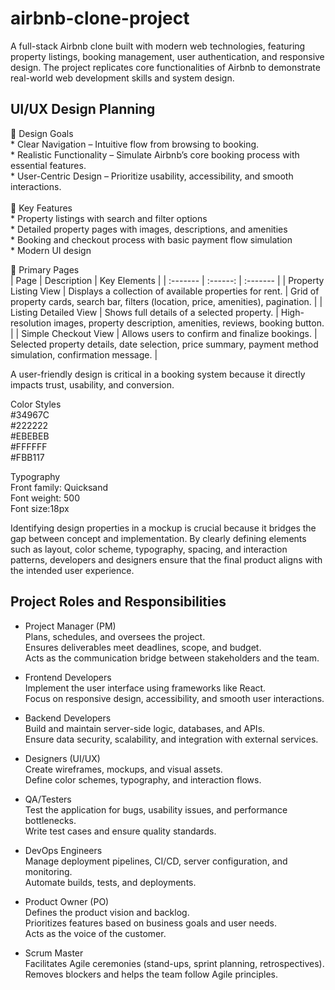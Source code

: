 # airbnb-clone-project

A full-stack Airbnb clone built with modern web technologies, featuring property listings, booking management, user authentication, and responsive design. The project replicates core functionalities of Airbnb to demonstrate real-world web development skills and system design.

<h2>UI/UX Design Planning</h2>
🎯 Design Goals <br>
* Clear Navigation – Intuitive flow from browsing to booking. <br>
* Realistic Functionality – Simulate Airbnb’s core booking process with essential features. <br>
* User-Centric Design – Prioritize usability, accessibility, and smooth interactions. <br>
<br>
🔑 Key Features <br>
* Property listings with search and filter options <br>
* Detailed property pages with images, descriptions, and amenities <br>
* Booking and checkout process with basic payment flow simulation <br>
* Modern UI design <br>  

📄 Primary Pages <br>
| Page	| Description	| Key Elements |
| :------- | :------: | :------- |
| Property Listing View |	Displays a collection of available properties for rent.	| Grid of property cards, search bar, filters (location, price, amenities), pagination. |
| Listing Detailed View |	Shows full details of a selected property. | High-resolution images, property description, amenities, reviews, booking button. |
| Simple Checkout View |	Allows users to confirm and finalize bookings. | Selected property details, date selection, price summary, payment method simulation, confirmation message. | 

A user-friendly design is critical in a booking system because it directly impacts trust, usability, and conversion.  

Color Styles <br>
#34967C   
#222222  
#EBEBEB  
#FFFFFF  
#FBB117  

Typography<br>
Front family: Quicksand <br>
Font weight: 500 <br>
Font size:18px <br>  

Identifying design properties in a mockup is crucial because it bridges the gap between concept and implementation. By clearly defining elements such as layout, color scheme, typography, spacing, and interaction patterns, developers and designers ensure that the final product aligns with the intended user experience.  

<h2>Project Roles and Responsibilities</h2>  

* Project Manager (PM)  
Plans, schedules, and oversees the project.  
Ensures deliverables meet deadlines, scope, and budget.  
Acts as the communication bridge between stakeholders and the team.  

* Frontend Developers  
Implement the user interface using frameworks like React.  
Focus on responsive design, accessibility, and smooth user interactions.  

* Backend Developers  
Build and maintain server-side logic, databases, and APIs.  
Ensure data security, scalability, and integration with external services.  

* Designers (UI/UX)  
Create wireframes, mockups, and visual assets.  
Define color schemes, typography, and interaction flows.  

* QA/Testers  
Test the application for bugs, usability issues, and performance bottlenecks.  
Write test cases and ensure quality standards.  

* DevOps Engineers  
Manage deployment pipelines, CI/CD, server configuration, and monitoring.  
Automate builds, tests, and deployments.  

* Product Owner (PO)  
Defines the product vision and backlog.  
Prioritizes features based on business goals and user needs.  
Acts as the voice of the customer.  

* Scrum Master  
Facilitates Agile ceremonies (stand-ups, sprint planning, retrospectives).  
Removes blockers and helps the team follow Agile principles.  

